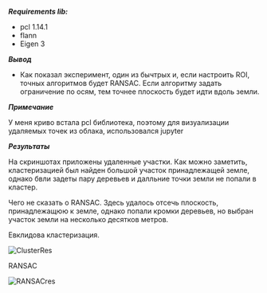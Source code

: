 ***Requirements lib:***
- pcl 1.14.1
- flann
- Eigen 3
  
***Вывод***

- Как показал эксперимент, один из бычтрых и, если настроить ROI, точных алгоритмов будет RANSAC. Если алгоритму задать ограничение по осям, тем точнее плоскость будет идти вдоль земли.

***Примечание***

У меня криво встала pcl библиотека, поэтому для визуализации удаляемых точек из облака, использовался jupyter

***Результаты***

На скриншотах приложены удаленные участки. Как можно заметить, кластеризацией был найден большой участок принадлежащей земле, однако бвли задеты пару деревьев и далльние точки земли не попали в кластер.

Чего не сказать о RANSAC. Здесь удалось отсечь плоскость, принадлежащюю к земле, однако попали кромки деревьев, но выбран участок земли на несколько десятков метров. 

Евклидова кластеризация. 

![ClusterRes](https://github.com/user-attachments/assets/9d767047-699e-4662-84b1-ebea1529912d)


RANSAC

![RANSACres](https://github.com/user-attachments/assets/08eb2037-8154-439b-bb05-4f5221fdf87f)
